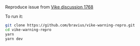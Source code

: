 Reproduce issue from [Vike discussion 1768](https://github.com/vikejs/vike/discussions/1768)

To run it:

```bash
git clone https://github.com/bravius/vike-warning-repro.git
cd vike-warning-repro
yarn
yarn dev
```
